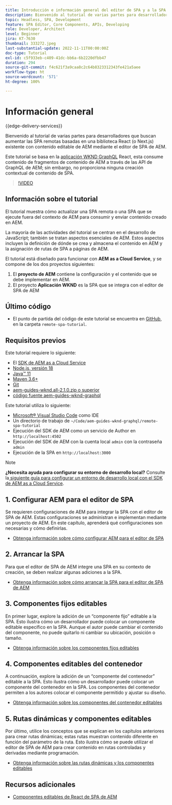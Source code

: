 ```yaml
---
title: Introducción e información general del editor de SPA y a la SPA remota
description: Bienvenido al tutorial de varias partes para desarrolladores que buscan aumentar las SPA remotas existentes con contenido editable de AEM mediante el editor de SPA de AEM.
topic: Headless, SPA, Development
feature: SPA Editor, Core Components, APIs, Developing
role: Developer, Architect
level: Beginner
jira: KT-7630
thumbnail: 333272.jpeg
last-substantial-update: 2022-11-11T00:00:00Z
doc-type: Tutorial
exl-id: c5f933eb-c409-41dc-bb6a-6b2220dfbb47
duration: 294
source-git-commit: f4c621f3a9caa8c2c64b8323312343fe421a5aee
workflow-type: ht
source-wordcount: '571'
ht-degree: 100%

---
```


# Información general

{{edge-delivery-services}}

Bienvenido al tutorial de varias partes para desarrolladores que buscan aumentar las SPA remotas basadas en una biblioteca React (o Next.js) existente con contenido editable de AEM mediante el editor de SPA de AEM.

Este tutorial se basa en la [aplicación WKND GraphQL](https://experienceleague.adobe.com/docs/experience-manager-learn/getting-started-with-aem-headless/graphql/overview.html?lang=es) React, esta consume contenido de fragmentos de contenido de AEM a través de las API de GraphQL de AEM; sin embargo, no proporciona ninguna creación contextual de contenido de SPA.

>[!VIDEO](https://video.tv.adobe.com/v/333272?quality=12&learn=on)

## Información sobre el tutorial

El tutorial muestra cómo actualizar una SPA remota o una SPA que se ejecute fuera del contexto de AEM para consumir y enviar contenido creado en AEM.

La mayoría de las actividades del tutorial se centran en el desarrollo de JavaScript; también se tratan aspectos esenciales de AEM. Estos aspectos incluyen la definición de dónde se crea y almacena el contenido en AEM y la asignación de rutas de SPA a páginas de AEM.

El tutorial está diseñado para funcionar con **AEM as a Cloud Service**, y se compone de los dos proyectos siguientes:

1. El __proyecto de AEM__ contiene la configuración y el contenido que se debe implementar en AEM.
1. El proyecto __Aplicación WKND__ es la SPA que se integra con el editor de SPA de AEM

## Último código

+ El punto de partida del código de este tutorial se encuentra en [GitHub](https://github.com/adobe/aem-guides-wknd-graphql/tree/main/remote-spa-tutorial), en la carpeta `remote-spa-tutorial`.

## Requisitos previos

Este tutorial requiere lo siguiente:

+ El [SDK de AEM as a Cloud Service](https://experienceleague.adobe.com/docs/experience-manager-learn/cloud-service/local-development-environment-set-up/aem-runtime.html?lang=es)
+ [Node.js, versión 18](https://nodejs.org/es/)
+ [Java™ 11](https://downloads.experiencecloud.adobe.com/content/software-distribution/en/general.html)
+ [Maven 3.6+](https://maven.apache.org/)
+ [Git](https://git-scm.com/downloads)
+ [aem-guides-wknd.all-2.1.0.zip o superior](https://github.com/adobe/aem-guides-wknd/releases)
+ [código fuente aem-guides-wknd-graphql](https://github.com/adobe/aem-guides-wknd-graphql/tree/main)

Este tutorial utiliza lo siguiente:

+ [Microsoft® Visual Studio Code](https://visualstudio.microsoft.com/) como IDE
+ Un directorio de trabajo de `~/Code/aem-guides-wknd-graphql/remote-spa-tutorial`
+ Ejecución del SDK de AEM como un servicio de Author en `http://localhost:4502`
+ Ejecución del SDK de AEM con la cuenta local `admin` con la contraseña `admin`
+ Ejecución de la SPA en `http://localhost:3000`

>[!NOTE]
>
> **¿Necesita ayuda para configurar su entorno de desarrollo local?** Consulte la[ siguiente guía para configurar un entorno de desarrollo local con el SDK de AEM as a Cloud Service](https://experienceleague.adobe.com/docs/experience-manager-learn/cloud-service/local-development-environment-set-up/overview.html?lang=es).

## &#x200B;1. Configurar AEM para el editor de SPA

Se requieren configuraciones de AEM para integrar la SPA con el editor de SPA de AEM. Estas configuraciones se administran e implementan mediante un proyecto de AEM. En este capítulo, aprenderá qué configuraciones son necesarias y cómo definirlas.

+ [Obtenga información sobre cómo configurar AEM para el editor de SPA](./aem-configure.md)

## &#x200B;2. Arrancar la SPA

Para que el editor de SPA de AEM integre una SPA en su contexto de creación, se deben realizar algunas adiciones a la SPA.

+ [Obtenga información sobre cómo arrancar la SPA para el editor de SPA de AEM](./spa-bootstrap.md)

## &#x200B;3. Componentes fijos editables

En primer lugar, explore la adición de un “componente fijo” editable a la SPA. Esto ilustra cómo un desarrollador puede colocar un componente editable específico en la SPA. Aunque el autor puede cambiar el contenido del componente, no puede quitarlo ni cambiar su ubicación, posición o tamaño.

+ [Obtenga información sobre los componentes fijos editables](./spa-fixed-component.md)

## &#x200B;4. Componentes editables del contenedor

A continuación, explore la adición de un “componente del contenedor” editable a la SPA. Esto ilustra cómo un desarrollador puede colocar un componente del contenedor en la SPA. Los componentes del contenedor permiten a los autores colocar el componente permitido y ajustar su diseño.

+ [Obtenga información sobre los componentes del contenedor editables](./spa-container-component.md)

## &#x200B;5. Rutas dinámicas y componentes editables

Por último, utilice los conceptos que se explican en los capítulos anteriores para crear rutas dinámicas; estas rutas muestran contenido diferente en función del parámetro de la ruta. Esto ilustra cómo se puede utilizar el editor de SPA de AEM para crear contenido en rutas controladas y derivadas mediante programación.

+ [Obtenga información sobre las rutas dinámicas y los componentes editables](./spa-dynamic-routes.md)

## Recursos adicionales

+ [Componentes editables de React de SPA de AEM](https://www.npmjs.com/package/@adobe/aem-react-editable-components)
